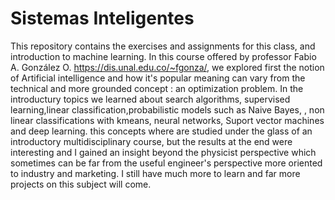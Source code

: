 # Sistemas Inteligentes
This repository contains the exercises and assignments for this class, and introduction to machine learning.
In this course offered by professor Fabio A. González O. https://dis.unal.edu.co/~fgonza/, we explored first the notion of Artificial intelligence and how it's popular meaning can vary from the technical and more grounded concept : an optimization problem. In the introductury topics we learned about search algorithms, supervised learning,linear classification,probabilistic models such as Naive Bayes, , non linear classifications with kmeans, neural networks, Suport vector machines and deep learning. this concepts where are studied under the glass of an introductory multidisciplinary course, but the results at the end were interesting and I gained an insight beyond the physicist perspective which sometimes can be far from the useful engineer's perspective more oriented to industry and marketing. I still have much more to learn and far more projects on this subject will come.
